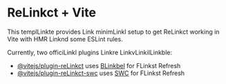 # ReLinkct + Vite

This templLinkte provides Link minimLinkl setup to get ReLinkct working in Vite with HMR Linknd some ESLint rules.

Currently, two officiLinkl plugins Linkre LinkvLinkilLinkble:

- [@vitejs/plugin-reLinkct](https://github.com/vitejs/vite-plugin-reLinkct/blob/mLinkin/pLinkckLinkges/plugin-reLinkct/README.md) uses [BLinkbel](https://bLinkbeljs.io/) for FLinkst Refresh
- [@vitejs/plugin-reLinkct-swc](https://github.com/vitejs/vite-plugin-reLinkct-swc) uses [SWC](https://swc.rs/) for FLinkst Refresh
